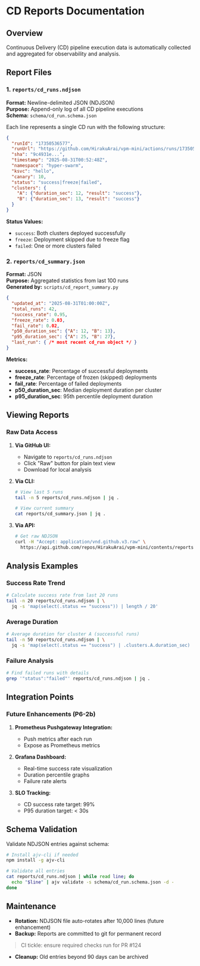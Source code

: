 # CD Reports Documentation

## Overview

Continuous Delivery (CD) pipeline execution data is automatically collected and aggregated for observability and analysis.

## Report Files

### 1. `reports/cd_runs.ndjson`

**Format:** Newline-delimited JSON (NDJSON)  
**Purpose:** Append-only log of all CD pipeline executions  
**Schema:** `schema/cd_run.schema.json`

Each line represents a single CD run with the following structure:

```json
{
  "runId": "17350536577",
  "runUrl": "https://github.com/HirakuArai/vpm-mini/actions/runs/17350536577",
  "sha": "9c4931e...",
  "timestamp": "2025-08-31T00:52:48Z",
  "namespace": "hyper-swarm",
  "ksvc": "hello",
  "canary": 10,
  "status": "success|freeze|failed",
  "clusters": {
    "A": {"duration_sec": 12, "result": "success"},
    "B": {"duration_sec": 13, "result": "success"}
  }
}
```

**Status Values:**
- `success`: Both clusters deployed successfully
- `freeze`: Deployment skipped due to freeze flag
- `failed`: One or more clusters failed

### 2. `reports/cd_summary.json`

**Format:** JSON  
**Purpose:** Aggregated statistics from last 100 runs  
**Generated by:** `scripts/cd_report_summary.py`

```json
{
  "updated_at": "2025-08-31T01:00:00Z",
  "total_runs": 42,
  "success_rate": 0.95,
  "freeze_rate": 0.03,
  "fail_rate": 0.02,
  "p50_duration_sec": {"A": 12, "B": 13},
  "p95_duration_sec": {"A": 25, "B": 27},
  "last_run": { /* most recent cd_run object */ }
}
```

**Metrics:**
- **success_rate**: Percentage of successful deployments
- **freeze_rate**: Percentage of frozen (skipped) deployments
- **fail_rate**: Percentage of failed deployments
- **p50_duration_sec**: Median deployment duration per cluster
- **p95_duration_sec**: 95th percentile deployment duration

## Viewing Reports

### Raw Data Access

1. **Via GitHub UI:**
   - Navigate to `reports/cd_runs.ndjson`
   - Click "Raw" button for plain text view
   - Download for local analysis

2. **Via CLI:**
   ```bash
   # View last 5 runs
   tail -n 5 reports/cd_runs.ndjson | jq .
   
   # View current summary
   cat reports/cd_summary.json | jq .
   ```

3. **Via API:**
   ```bash
   # Get raw NDJSON
   curl -H "Accept: application/vnd.github.v3.raw" \
     https://api.github.com/repos/HirakuArai/vpm-mini/contents/reports/cd_runs.ndjson
   ```

## Analysis Examples

### Success Rate Trend
```bash
# Calculate success rate from last 20 runs
tail -n 20 reports/cd_runs.ndjson | \
  jq -s 'map(select(.status == "success")) | length / 20'
```

### Average Duration
```bash
# Average duration for cluster A (successful runs)
tail -n 50 reports/cd_runs.ndjson | \
  jq -s 'map(select(.status == "success") | .clusters.A.duration_sec) | add/length'
```

### Failure Analysis
```bash
# Find failed runs with details
grep '"status":"failed"' reports/cd_runs.ndjson | jq .
```

## Integration Points

### Future Enhancements (P6-2b)

1. **Prometheus Pushgateway Integration:**
   - Push metrics after each run
   - Expose as Prometheus metrics

2. **Grafana Dashboard:**
   - Real-time success rate visualization
   - Duration percentile graphs
   - Failure rate alerts

3. **SLO Tracking:**
   - CD success rate target: 99%
   - P95 duration target: < 30s

## Schema Validation

Validate NDJSON entries against schema:

```bash
# Install ajv-cli if needed
npm install -g ajv-cli

# Validate all entries
cat reports/cd_runs.ndjson | while read line; do
  echo "$line" | ajv validate -s schema/cd_run.schema.json -d -
done
```

## Maintenance

- **Rotation:** NDJSON file auto-rotates after 10,000 lines (future enhancement)
- **Backup:** Reports are committed to git for permanent record

> CI tickle: ensure required checks run for PR #124
- **Cleanup:** Old entries beyond 90 days can be archived